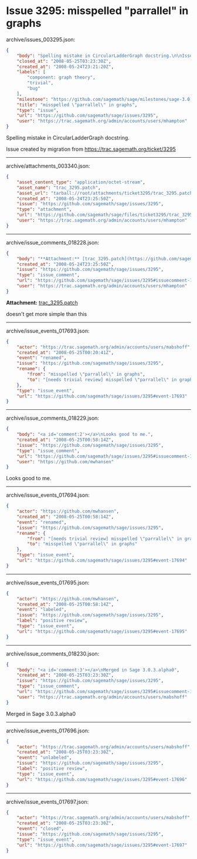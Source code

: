 # Issue 3295: misspelled "parrallel" in graphs

archive/issues_003295.json:
```json
{
    "body": "Spelling mistake in CircularLadderGraph docstring.\n\nIssue created by migration from https://trac.sagemath.org/ticket/3295\n\n",
    "closed_at": "2008-05-25T03:23:30Z",
    "created_at": "2008-05-24T23:21:20Z",
    "labels": [
        "component: graph theory",
        "trivial",
        "bug"
    ],
    "milestone": "https://github.com/sagemath/sage/milestones/sage-3.0.3",
    "title": "misspelled \"parrallel\" in graphs",
    "type": "issue",
    "url": "https://github.com/sagemath/sage/issues/3295",
    "user": "https://trac.sagemath.org/admin/accounts/users/mhampton"
}
```
Spelling mistake in CircularLadderGraph docstring.

Issue created by migration from https://trac.sagemath.org/ticket/3295





---

archive/attachments_003340.json:
```json
{
    "asset_content_type": "application/octet-stream",
    "asset_name": "trac_3295.patch",
    "asset_url": "tarball://root/attachments/ticket3295/trac_3295.patch",
    "created_at": "2008-05-24T23:25:50Z",
    "issue": "https://github.com/sagemath/sage/issues/3295",
    "type": "attachment",
    "url": "https://github.com/sagemath/sage/files/ticket3295/trac_3295.patch",
    "user": "https://trac.sagemath.org/admin/accounts/users/mhampton"
}
```



---

archive/issue_comments_018228.json:
```json
{
    "body": "**Attachment:** [trac_3295.patch](https://github.com/sagemath/sage/files/ticket3295/trac_3295.patch)\n\ndoesn't get more simple than this",
    "created_at": "2008-05-24T23:25:50Z",
    "issue": "https://github.com/sagemath/sage/issues/3295",
    "type": "issue_comment",
    "url": "https://github.com/sagemath/sage/issues/3295#issuecomment-18228",
    "user": "https://trac.sagemath.org/admin/accounts/users/mhampton"
}
```

**Attachment:** [trac_3295.patch](https://github.com/sagemath/sage/files/ticket3295/trac_3295.patch)

doesn't get more simple than this



---

archive/issue_events_017693.json:
```json
{
    "actor": "https://trac.sagemath.org/admin/accounts/users/mabshoff",
    "created_at": "2008-05-25T00:20:41Z",
    "event": "renamed",
    "issue": "https://github.com/sagemath/sage/issues/3295",
    "rename": {
        "from": "misspelled \"parrallel\" in graphs",
        "to": "[needs trivial review] misspelled \"parrallel\" in graphs"
    },
    "type": "issue_event",
    "url": "https://github.com/sagemath/sage/issues/3295#event-17693"
}
```



---

archive/issue_comments_018229.json:
```json
{
    "body": "<a id='comment:2'></a>\nLooks good to me.",
    "created_at": "2008-05-25T00:58:14Z",
    "issue": "https://github.com/sagemath/sage/issues/3295",
    "type": "issue_comment",
    "url": "https://github.com/sagemath/sage/issues/3295#issuecomment-18229",
    "user": "https://github.com/mwhansen"
}
```

<a id='comment:2'></a>
Looks good to me.



---

archive/issue_events_017694.json:
```json
{
    "actor": "https://github.com/mwhansen",
    "created_at": "2008-05-25T00:58:14Z",
    "event": "renamed",
    "issue": "https://github.com/sagemath/sage/issues/3295",
    "rename": {
        "from": "[needs trivial review] misspelled \"parrallel\" in graphs",
        "to": "misspelled \"parrallel\" in graphs"
    },
    "type": "issue_event",
    "url": "https://github.com/sagemath/sage/issues/3295#event-17694"
}
```



---

archive/issue_events_017695.json:
```json
{
    "actor": "https://github.com/mwhansen",
    "created_at": "2008-05-25T00:58:14Z",
    "event": "labeled",
    "issue": "https://github.com/sagemath/sage/issues/3295",
    "label": "positive review",
    "type": "issue_event",
    "url": "https://github.com/sagemath/sage/issues/3295#event-17695"
}
```



---

archive/issue_comments_018230.json:
```json
{
    "body": "<a id='comment:3'></a>\nMerged in Sage 3.0.3.alpha0",
    "created_at": "2008-05-25T03:23:30Z",
    "issue": "https://github.com/sagemath/sage/issues/3295",
    "type": "issue_comment",
    "url": "https://github.com/sagemath/sage/issues/3295#issuecomment-18230",
    "user": "https://trac.sagemath.org/admin/accounts/users/mabshoff"
}
```

<a id='comment:3'></a>
Merged in Sage 3.0.3.alpha0



---

archive/issue_events_017696.json:
```json
{
    "actor": "https://trac.sagemath.org/admin/accounts/users/mabshoff",
    "created_at": "2008-05-25T03:23:30Z",
    "event": "unlabeled",
    "issue": "https://github.com/sagemath/sage/issues/3295",
    "label": "positive review",
    "type": "issue_event",
    "url": "https://github.com/sagemath/sage/issues/3295#event-17696"
}
```



---

archive/issue_events_017697.json:
```json
{
    "actor": "https://trac.sagemath.org/admin/accounts/users/mabshoff",
    "created_at": "2008-05-25T03:23:30Z",
    "event": "closed",
    "issue": "https://github.com/sagemath/sage/issues/3295",
    "type": "issue_event",
    "url": "https://github.com/sagemath/sage/issues/3295#event-17697"
}
```
